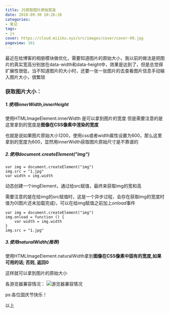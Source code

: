 ```yaml
---
title: JS获取图片原始宽高
date: 2018-09-30 10:26:26
categories:
- 笔记
tags:
- js
cover: https://cloud.miiiku.xyz/src/images/cover/cover-09.jpg
pageview: 161
---
```


最近在给博客的相册模块做优化，需要知道图片的原始大小，我以前的做法是把图片的真实宽高分别放在data-width和data-height中，效果是达到了，但是总觉得扩展性很低，当不知道图片的大小时，还要一张一张图片的去查看图片信息手动输入图片大小，很繁琐

### 获取图片大小：

##### 1.使用*innerWidth*,*innerHeight*
使用HTMLImageElement.innerWidth 是可以拿到图片的宽度 但是需要注意的是这里拿到的宽度是**图像在CSS像素中渲染的宽度**

也就是说如果图片原始大小1200，使用css或者width属性设置为600，那么这里拿到的宽度为600，显然用innerWidth获取图片原始尺寸是不靠谱的

##### 2.使用*document.createElement("img")*
```
var img = document.createElement("img")
img.src = "1.jpg"
var width = img.width
```
动态创建一个imgElement，通过给src赋值，最终来获取img的宽和高

需要注意的是在给img的src赋值时，这是一个异步过程，会存在获取img的宽度时值为0(图片还未加载完成)，可以在给img赋值之前加上*onload*事件
```
var img = document.createElement("img")
img.onload = function () {
    var width = img.width
}
img.src = "1.jpg"
```

##### 3.使用*naturalWidth*(推荐)
使用HTMLImageElement.naturalWidth拿到**图像在CSS像素中固有的宽度,如果可用的话; 否则, 返回0**

这样就可以拿到图片的原始大小

各游览器兼容情况：
![游览器兼容情况](https://qiniu.miiiku.xyz/attach/20180930/QQ%E6%88%AA%E5%9B%BE20180930102414.jpg)

ps:各位国庆节快乐！

以上



